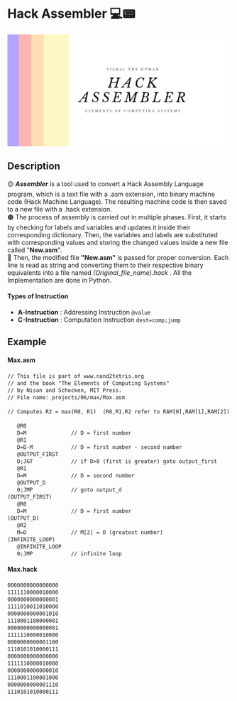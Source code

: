 # **Hack Assembler 💻📟**
![Hack Assembler Banner](assets/Hack_Assembler_Banner.png)

## **Description**
🟡 ***Assembler*** is a tool used to convert a Hack Assembly Language program, which is a text file with a .asm extension, into binary machine code (Hack Machine Language). The resulting machine code is then saved to a new file with a .hack extension. <br>
🟠 The process of assembly is carried out in multiple phases. First, it starts by checking for labels and variables and updates it inside their corresponding dictionary. Then, the variables and labels are substituted with corresponding values and storing the changed values inside a new file called "**New.asm**". <br>
🔴 Then, the modified file **"New.asm"** is passed for proper conversion. Each line is read as string and converting them to their respective binary equivalents into a file named 
*(Original_file_name).hack* . All the Implementation are done in Python. <br>

#### **Types of Instruction**
* **A-Instruction** : Addressing Instruction `@value`
* **C-Instruction** : Computation Instruction `dest=comp;jump`


## **Example**
#### **Max.asm**
```
// This file is part of www.nand2tetris.org
// and the book "The Elements of Computing Systems"
// by Nisan and Schocken, MIT Press.
// File name: projects/06/max/Max.asm

// Computes R2 = max(R0, R1)  (R0,R1,R2 refer to RAM[0],RAM[1],RAM[2])

   @R0
   D=M              // D = first number
   @R1
   D=D-M            // D = first number - second number
   @OUTPUT_FIRST
   D;JGT            // if D>0 (first is greater) goto output_first
   @R1
   D=M              // D = second number
   @OUTPUT_D
   0;JMP            // goto output_d
(OUTPUT_FIRST)
   @R0             
   D=M              // D = first number
(OUTPUT_D)
   @R2
   M=D              // M[2] = D (greatest number)
(INFINITE_LOOP)
   @INFINITE_LOOP
   0;JMP            // infinite loop

```

#### **Max.hack**
```
0000000000000000
1111110000010000
0000000000000001
1111010011010000
0000000000001010
1110001100000001
0000000000000001
1111110000010000
0000000000001100
1110101010000111
0000000000000000
1111110000010000
0000000000000010
1110001100001000
0000000000001110
1110101010000111
```